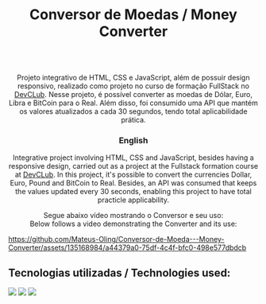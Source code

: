 <h1 align="center">Conversor de Moedas / Money Converter</h1>
<br>
<br>
<p align="center">Projeto integrativo de HTML, CSS e JavaScript, além de possuir design responsivo, realizado como projeto no curso de formação FullStack no <a href="https://rodolfomori.com.br/devclub/">DevCLub</a>. Nesse projeto, é possível converter as moedas de Dólar, Euro, Libra e BitCoin para o Real. Além disso, foi consumido uma API que mantém os valores atualizados a cada 30 segundos, tendo total aplicabilidade prática. </p>

<h3 align="center">English</h3>
<p align="center">Integrative project involving HTML, CSS and JavaScript, besides having a responsive design, carried out as a project at the Fullstack formation course at <a href="https://rodolfomori.com.br/devclub/">DevCLub</a>. In this project, it's possible to convert the currencies Dollar, Euro, Pound and BitCoin to Real. Besides, an API was consumed that keeps the values updated every 30 seconds, enabling this project to have total practicle applicability.</p>

<p align="center">Segue abaixo vídeo mostrando o Conversor e seu uso: <br>
Below follows a video demonstrating the Converter and its use:</p>
<src="/assets/video" >

https://github.com/Mateus-Oling/Conversor-de-Moeda---Money-Converter/assets/135168984/a44379a0-75df-4c4f-bfc0-498e577dbdcb





<h2>Tecnologias utilizadas / Technologies used:</h2>
<img src="https://img.shields.io/badge/HTML5-E34F26?style=for-the-badge&logo=html5&logoColor=white">
<img src="https://img.shields.io/badge/CSS3-1572B6?style=for-the-badge&logo=css3&logoColor=white">
<img src="https://img.shields.io/badge/JavaScript-F7DF1E?style=for-the-badge&logo=javascript&logoColor=black">
